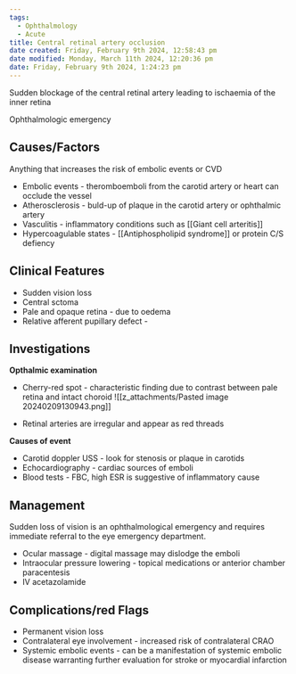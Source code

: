 ```yaml
---
tags:
  - Ophthalmology
  - Acute
title: Central retinal artery occlusion
date created: Friday, February 9th 2024, 12:58:43 pm
date modified: Monday, March 11th 2024, 12:20:36 pm
date: Friday, February 9th 2024, 1:24:23 pm
---
```


Sudden blockage of the central retinal artery leading to ischaemia of the inner retina 

Ophthalmologic emergency

## Causes/Factors

Anything that increases the risk of embolic events or CVD
- Embolic events - theromboemboli from the carotid artery or heart can occlude the vessel
- Atherosclerosis - buld-up of plaque in the carotid artery or ophthalmic artery
- Vasculitis - inflammatory conditions such as [[Giant cell arteritis]]
- Hypercoagulable states - [[Antiphospholipid syndrome]] or protein C/S defiency

## Clinical Features

- Sudden vision loss
- Central sctoma
- Pale and opaque retina - due to oedema
- Relative afferent pupillary defect - 


## Investigations

**Opthalmic examination**
- Cherry-red spot - characteristic finding due to contrast between pale retina and intact choroid
	![[z_attachments/Pasted image 20240209130943.png]]

- Retinal arteries are irregular and appear as red threads

**Causes of event**
- Carotid doppler USS - look for stenosis or plaque in carotids
- Echocardiography - cardiac sources of emboli
- Blood tests - FBC, high ESR is suggestive of inflammatory cause

## Management

Sudden loss of vision is an ophthalmological emergency and requires immediate referral to the eye emergency department.
- Ocular massage - digital massage may dislodge the emboli
- Intraocular pressure lowering - topical medications or anterior chamber paracentesis
- IV acetazolamide 

## Complications/red Flags
- Permanent vision loss
- Contralateral eye involvement - increased risk of contralateral CRAO 
- Systemic embolic events - can be a manifestation of systemic embolic disease warranting further evaluation for stroke or myocardial infarction